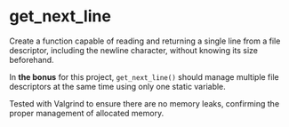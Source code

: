 # get_next_line

Create a function capable of reading and returning a single line from a file descriptor, including the newline character, without knowing its size beforehand.

In **the bonus** for this project, `get_next_line()` should manage multiple file descriptors at the same time using only one static variable.

Tested with Valgrind to ensure there are no memory leaks, confirming the proper management of allocated memory.
